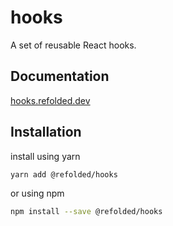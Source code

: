 # hooks
A set of reusable React hooks.

## Documentation

[hooks.refolded.dev](https://hooks.refolded.dev)

## Installation

install using yarn

```bash
yarn add @refolded/hooks
```

or using npm

```bash
npm install --save @refolded/hooks
```